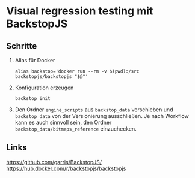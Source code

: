 # Visual regression testing mit BackstopJS

## Schritte
1.  Alias für Docker
    ```
    alias backstop='docker run --rm -v $(pwd):/src backstopjs/backstopjs "$@"'
    ```
1.  Konfiguration erzeugen
    ```
    backstop init
    ```
1.  Den Ordner `engine_scripts` aus `backstop_data` verschieben und `backstop_data` von der Versionierung ausschließen.
    Je nach Workflow kann es auch sinnvoll sein, den Ordner `backstop_data/bitmaps_reference` einzuchecken.


## Links
https://github.com/garris/BackstopJS/
https://hub.docker.com/r/backstopjs/backstopjs

